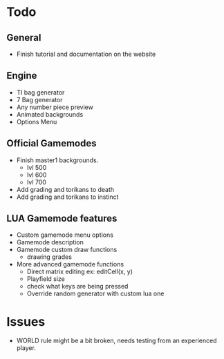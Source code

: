 # Todo

## General
- Finish tutorial and documentation on the website

## Engine
- TI bag generator
- 7 Bag generator
- Any number piece preview
- Animated backgrounds
- Options Menu

## Official Gamemodes
- Finish master1 backgrounds.
    - lvl 500
    - lvl 600
    - lvl 700
- Add grading and torikans to death
- Add grading and torikans to instinct

## LUA Gamemode features
- Custom gamemode menu options
- Gamemode description
- Gamemode custom draw functions
    - drawing grades
- More advanced gamemode functions
    - Direct matrix editing ex: editCell(x, y)
    - Playfield size
    - check what keys are being pressed
    - Override random generator with custom lua one

# Issues
- WORLD rule might be a bit broken, needs testing from an experienced player.
